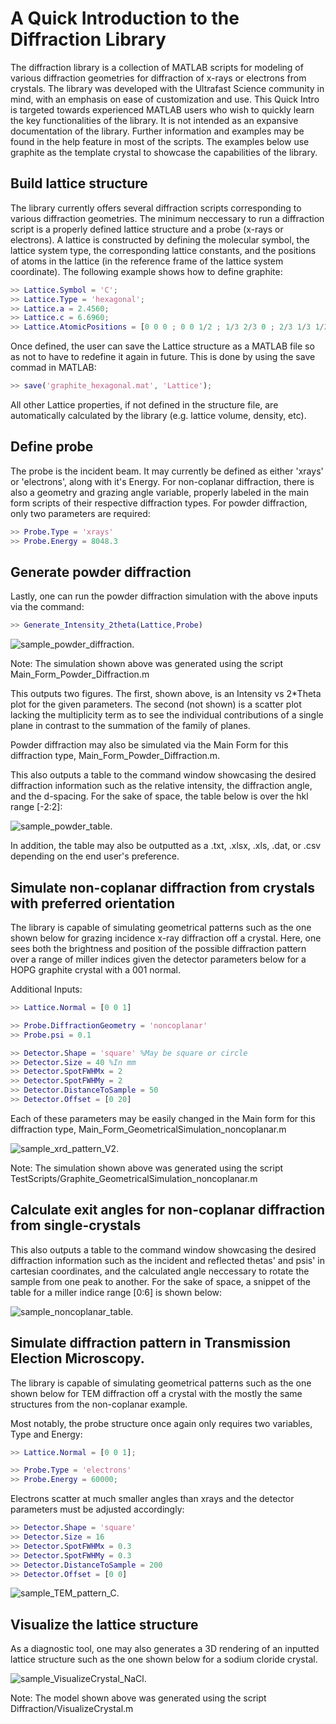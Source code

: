 # A Quick Introduction to the Diffraction Library

The diffraction library is a collection of MATLAB scripts for modeling of various diffraction geometries for diffraction of x-rays or electrons from crystals. The library was developed with the Ultrafast Science community in mind, with an emphasis on ease of customization and use. This Quick Intro is targeted towards experienced MATLAB users who wish to quickly learn the key functionalities of the library. It is not intended as an expansive documentation of the library. Further information and examples may be found in the help feature in most of the scripts. The examples below use graphite as the template crystal to showcase the capabilities of the library.

## Build lattice structure

The library currently offers several diffraction scripts corresponding to various diffraction geometries. The minimum neccessary to run a diffraction script is a properly defined lattice structure and a probe (x-rays or electrons). A lattice is constructed by defining the molecular symbol, the lattice system type, the corresponding lattice constants, and the positions of atoms in the lattice (in the reference frame of the lattice system coordinate). The following example shows how to define graphite:

```matlab
>> Lattice.Symbol = 'C';   
>> Lattice.Type = 'hexagonal'; 
>> Lattice.a = 2.4560;
>> Lattice.c = 6.6960;
>> Lattice.AtomicPositions = [0 0 0 ; 0 0 1/2 ; 1/3 2/3 0 ; 2/3 1/3 1/2];
```

Once defined, the user can save the Lattice structure as a MATLAB file so as not to have to redefine it again in future. This is done by using the save commad in MATLAB:

```matlab
>> save('graphite_hexagonal.mat', 'Lattice'); 
```
All other Lattice properties, if not defined in the structure file, are automatically calculated by the library (e.g. lattice volume, density, etc).

## Define probe

The probe is the incident beam. It may currently be defined as either 'xrays' or 'electrons', along with it's Energy. For non-coplanar diffraction, there is also a geometry and grazing angle variable, properly labeled in the main form scripts of their respective diffraction types. For powder diffraction, only two parameters are required:

```matlab
>> Probe.Type = 'xrays'
>> Probe.Energy = 8048.3 
```

## Generate powder diffraction

Lastly, one can run the powder diffraction simulation with the above inputs via the command:

```matlab
>> Generate_Intensity_2theta(Lattice,Probe)
```


![sample_powder_diffraction.](sample_powder_diffraction.png)

Note: The simulation shown above was generated using the script Main_Form_Powder_Diffraction.m

This outputs two figures. The first, shown above, is an Intensity vs 2*Theta plot for the given parameters. The second (not shown) is a scatter plot lacking the multiplicity term as to see the individual contributions of a single plane in contrast to the summation of the family of planes.

Powder diffraction may also be simulated via the Main Form for this diffraction type, Main_Form_Powder_Diffraction.m.

This also outputs a table to the command window showcasing the desired diffraction information such as the relative intensity, the diffraction angle, and the d-spacing. For the sake of space, the table below is over the hkl range [-2:2]:

![sample_powder_table.](sample_powder_table.png)

In addition, the table may also be outputted as a .txt, .xlsx, .xls, .dat, or .csv depending on the end user's preference. 

## Simulate non-coplanar diffraction from crystals with preferred orientation

The library is capable of simulating geometrical patterns such as the one shown below for grazing incidence x-ray diffraction off a crystal. Here, one sees both the brightness and position of the possible diffraction pattern over a range of miller indices given the detector parameters below for a HOPG graphite crystal with a 001 normal.

Additional Inputs:

```matlab
>> Lattice.Normal = [0 0 1]

>> Probe.DiffractionGeometry = 'noncoplanar'
>> Probe.psi = 0.1

>> Detector.Shape = 'square' %May be square or circle
>> Detector.Size = 40 %In mm
>> Detector.SpotFWHMx = 2
>> Detector.SpotFWHMy = 2
>> Detector.DistanceToSample = 50 
>> Detector.Offset = [0 20]
```

Each of these parameters may be easily changed in the Main form for this diffraction type, Main_Form_GeometricalSimulation_noncoplanar.m

![sample_xrd_pattern_V2.](sample_xrd_pattern_V2.png)

Note: The simulation shown above was generated using the script TestScripts/Graphite_GeometricalSimulation_noncoplanar.m 

## Calculate exit angles for non-coplanar diffraction from single-crystals

This also outputs a table to the command window showcasing the desired diffraction information such as the incident and reflected thetas' and psis' in cartesian coordinates, and the calculated angle neccessary to rotate the sample from one peak to another. For the sake of space, a snippet of the table for a miller indice range [0:6] is shown below:

![sample_noncoplanar_table.](sample_noncoplanar_table.png)

## Simulate diffraction pattern in Transmission Election Microscopy.

The library is capable of simulating geometrical patterns such as the one shown below for TEM diffraction off a crystal with the mostly the same structures from the non-coplanar example.

Most notably, the probe structure once again only requires two variables, Type and Energy:

```matlab
>> Lattice.Normal = [0 0 1];

>> Probe.Type = 'electrons'
>> Probe.Energy = 60000;
```

Electrons scatter at much smaller angles than xrays and the detector parameters must be adjusted accordingly:
```matlab
>> Detector.Shape = 'square' 
>> Detector.Size = 16  
>> Detector.SpotFWHMx = 0.3
>> Detector.SpotFWHMy = 0.3
>> Detector.DistanceToSample = 200 
>> Detector.Offset = [0 0]
```

![sample_TEM_pattern_C.](sample_TEM_pattern_C.png)

## Visualize the lattice structure
As a diagnostic tool, one may also generates a 3D rendering of an inputted lattice structure such as the one shown below for a sodium cloride crystal. 

![sample_VisualizeCrystal_NaCl.](sample_VisualizeCrystal_NaCl.png)

Note: The model shown above was generated using the script Diffraction/VisualizeCrystal.m

